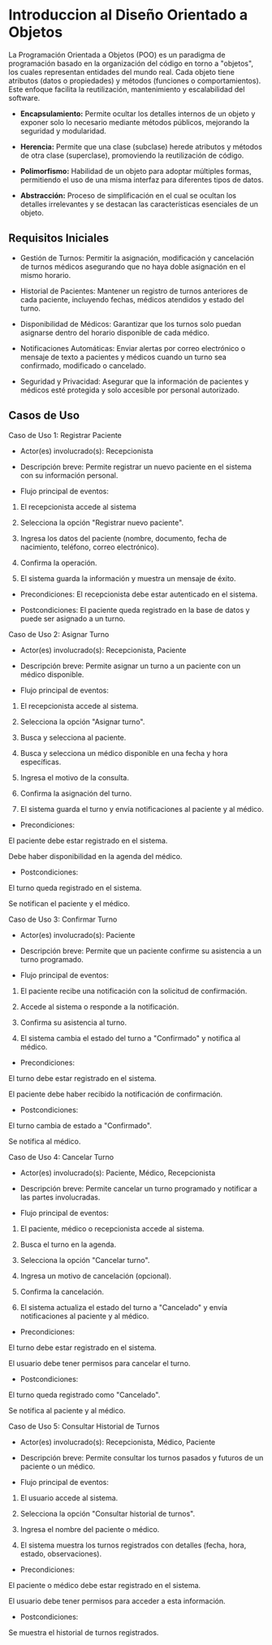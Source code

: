 # Introduccion al Diseño Orientado a Objetos

La Programación Orientada a Objetos (POO) es un paradigma de programación basado en la organización del código en torno a "objetos", los cuales representan entidades del mundo real. Cada objeto tiene atributos (datos o propiedades) y métodos (funciones o comportamientos). Este enfoque facilita la reutilización, mantenimiento y escalabilidad del software.


* **Encapsulamiento:**
Permite ocultar los detalles internos de un objeto y exponer solo lo necesario mediante métodos públicos, mejorando la seguridad y modularidad.

* **Herencia:**
  Permite que una clase (subclase) herede atributos y métodos de otra clase (superclase), promoviendo la reutilización de código.

* **Polimorfismo:**
Habilidad de un objeto para adoptar múltiples formas, permitiendo el uso de una misma interfaz para diferentes tipos de datos.

* **Abstracción:**
  Proceso de simplificación en el cual se ocultan los detalles irrelevantes y se destacan las características esenciales de un objeto.

## Requisitos Iniciales



 * Gestión de Turnos: Permitir la asignación, modificación y cancelación de turnos médicos asegurando que no haya doble asignación en el mismo horario.

* Historial de Pacientes: Mantener un registro de turnos anteriores de cada paciente, incluyendo fechas, médicos atendidos y estado del turno.

* Disponibilidad de Médicos: Garantizar que los turnos solo puedan asignarse dentro del horario disponible de cada médico.

* Notificaciones Automáticas: Enviar alertas por correo electrónico o mensaje de texto a pacientes y médicos cuando un turno sea confirmado, modificado o cancelado.

* Seguridad y Privacidad: Asegurar que la información de pacientes y médicos esté protegida y solo accesible por personal autorizado.

## Casos de Uso





Caso de Uso 1: Registrar Paciente
* Actor(es) involucrado(s): Recepcionista

* Descripción breve: Permite registrar un nuevo paciente en el sistema con su información personal.

* Flujo principal de eventos:

1. El recepcionista accede al sistema

2. Selecciona la opción "Registrar nuevo paciente".

3. Ingresa los datos del paciente (nombre, documento, fecha de nacimiento, teléfono, correo electrónico).

4. Confirma la operación.

5. El sistema guarda la información y muestra un mensaje de éxito.

* Precondiciones: El recepcionista debe estar autenticado en el sistema.

* Postcondiciones: El paciente queda registrado en la base de datos y puede ser asignado a un turno.

Caso de Uso 2: Asignar Turno
* Actor(es) involucrado(s): Recepcionista, Paciente

* Descripción breve: Permite asignar un turno a un paciente con un médico disponible.

* Flujo principal de eventos:

1. El recepcionista accede al sistema.

2. Selecciona la opción "Asignar turno".

3. Busca y selecciona al paciente.

4. Busca y selecciona un médico disponible en una fecha y hora específicas.

5. Ingresa el motivo de la consulta.

6. Confirma la asignación del turno.

7. El sistema guarda el turno y envía notificaciones al paciente y al médico.

* Precondiciones:

El paciente debe estar registrado en el sistema.

Debe haber disponibilidad en la agenda del médico.

* Postcondiciones:

El turno queda registrado en el sistema.

Se notifican el paciente y el médico.

Caso de Uso 3: Confirmar Turno
* Actor(es) involucrado(s): Paciente

* Descripción breve: Permite que un paciente confirme su asistencia a un turno programado.

* Flujo principal de eventos:

1. El paciente recibe una notificación con la solicitud de confirmación.

2. Accede al sistema o responde a la notificación.

3. Confirma su asistencia al turno.

4. El sistema cambia el estado del turno a "Confirmado" y notifica al médico.

* Precondiciones:

El turno debe estar registrado en el sistema.

El paciente debe haber recibido la notificación de confirmación.

* Postcondiciones:

El turno cambia de estado a "Confirmado".

Se notifica al médico.

Caso de Uso 4: Cancelar Turno
* Actor(es) involucrado(s): Paciente, Médico, Recepcionista

* Descripción breve: Permite cancelar un turno programado y notificar a las partes involucradas.

* Flujo principal de eventos:

1. El paciente, médico o recepcionista accede al sistema.

2. Busca el turno en la agenda.

3. Selecciona la opción "Cancelar turno".

4. Ingresa un motivo de cancelación (opcional).

5. Confirma la cancelación.

6. El sistema actualiza el estado del turno a "Cancelado" y envía notificaciones al paciente y al médico.

* Precondiciones:

El turno debe estar registrado en el sistema.

El usuario debe tener permisos para cancelar el turno.

* Postcondiciones:

El turno queda registrado como "Cancelado".

Se notifica al paciente y al médico.

Caso de Uso 5: Consultar Historial de Turnos
* Actor(es) involucrado(s): Recepcionista, Médico, Paciente

* Descripción breve: Permite consultar los turnos pasados y futuros de un paciente o un médico.

* Flujo principal de eventos:

1. El usuario accede al sistema.

2. Selecciona la opción "Consultar historial de turnos".

3. Ingresa el nombre del paciente o médico.

4. El sistema muestra los turnos registrados con detalles (fecha, hora, estado, observaciones).

* Precondiciones:

El paciente o médico debe estar registrado en el sistema.

El usuario debe tener permisos para acceder a esta información.

* Postcondiciones:

Se muestra el historial de turnos registrados.

